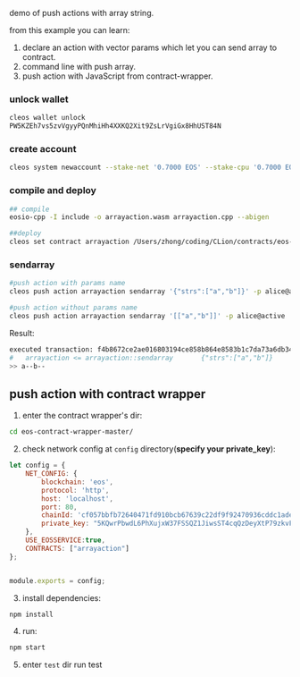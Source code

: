 demo of push actions with array string.

from this example you can learn:
1. declare an action with vector params which let you can send array to contract.
2. command line with push array.
3. push action with JavaScript from contract-wrapper.



### unlock wallet

```bash
cleos wallet unlock
PW5KZEh7vs5zvVgyyPQnMhiHh4XXKQ2Xit9ZsLrVgiGx8HhUST84N
```



### create account

```bash
cleos system newaccount --stake-net '0.7000 EOS' --stake-cpu '0.7000 EOS' --buy-ram-kbytes 20480000 eosio arrayaction EOS6MRyAjQq8ud7hVNYcfnVPJqcVpscN5So8BhtHuGYqET5GDW5CV
```



### compile and deploy

```bash
## compile
eosio-cpp -I include -o arrayaction.wasm arrayaction.cpp --abigen

##deploy
cleos set contract arrayaction /Users/zhong/coding/CLion/contracts/eos-contract-example/03-array-in-action-params arrayaction.wasm arrayaction.abi
```



### sendarray

```bash
#push action with params name
cleos push action arrayaction sendarray '{"strs":["a","b"]}' -p alice@active

#push action without params name
cleos push action arrayaction sendarray '[["a","b"]]' -p alice@active
```

Result:

```bash
executed transaction: f4b8672ce2ae016803194ce858b864e8583b1c7da73a6db344bce3f36f88357a  104 bytes  1685 us
#   arrayaction <= arrayaction::sendarray       {"strs":["a","b"]}
>> a--b--
```





## push action with contract wrapper

1. enter the contract wrapper's dir:

```bash
cd eos-contract-wrapper-master/
```



2. check network config at `config` directory(**specify your private_key**):

```js
let config = {
    NET_CONFIG: {
        blockchain: 'eos',
        protocol: 'http',
        host: 'localhost',
        port: 80,
        chainId: 'cf057bbfb72640471fd910bcb67639c22df9f92470936cddc1ade0e2f2e7dc4f',
        private_key: "5KQwrPbwdL6PhXujxW37FSSQZ1JiwsST4cqQzDeyXtP79zkvFD3"
    },
    USE_EOSSERVICE:true,
    CONTRACTS: ["arrayaction"]
};


module.exports = config;

```





3. install dependencies:

```bash
npm install
```



4. run:

```bash
npm start
```



5. enter `test` dir run test



